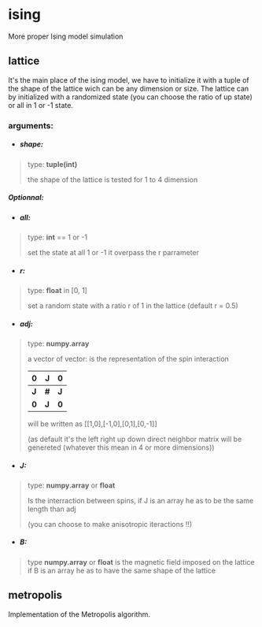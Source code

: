 # ising
More proper Ising model simulation

## lattice
It's the main place of the ising model, we have to initialize it with a tuple of the shape of the lattice wich can be any dimension or size.
The lattice can by initialized with a randomized state (you can choose the ratio of up state) or all in 1 or -1 state.

### arguments:

- ##### shape:
>   type: **tuple(int)**
>
>
>   the shape of the lattice is tested for 1 to 4 dimension

##### Optionnal:

- ##### all: 

>    type: **int** == 1 or -1
>
>    set the state at all 1 or -1 it overpass the r parrameter

- ##### r: 

>   type: **float** in [0, 1]
>
>   set a random state with a ratio r of 1 in the lattice (default r = 0.5)

- ##### adj: 

>   type: **numpy.array**
>
>   a vector of vector: is the representation of the spin interaction
>
>   |  0  |  J  |  0  |
>   | --- | --- | --- |
>   |**J**|**#**|**J**| 
>   |**0**|**J**|**0**| 
>
>   will be written as [[1,0],[-1,0],[0,1],[0,-1]]
>   
>   (as default it's the left right up down direct neighbor matrix will be genereted (whatever this mean in 4 or more dimensions))

- ##### J:

>   type: **numpy.array** or **float**
>
>   Is the interraction between spins, 
>   if J is an array he as to be the same length than adj 
>
>   (you can choose to make anisotropic iteractions !!)

- ##### B:
>   type **numpy.array** or **float**
>   is the magnetic field imposed on the lattice
>   if B is an array he as to have the same shape of the lattice 

        

## metropolis
Implementation of the Metropolis algorithm.
